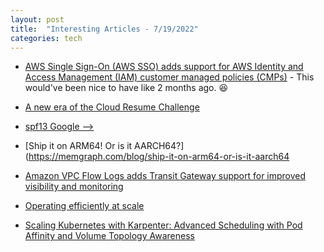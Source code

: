 ```yaml
---
layout: post
title:  "Interesting Articles - 7/19/2022"
categories: tech
---
```

* [AWS Single Sign-On (AWS SSO) adds support for AWS Identity and Access Management (IAM) customer managed policies (CMPs)](https://aws.amazon.com/about-aws/whats-new/2022/07/aws-single-sign-on-aws-sso-aws-identity-access-management-iam-customer-managed-policies-cmps/) - This would've been nice to have like 2 months ago. :satisfied:

* [A new era of the Cloud Resume Challenge](https://cloudirregular.substack.com/p/a-new-era-of-the-cloud-resume-challenge)

* [spf13 Google -->](https://spf13.com/p/spf13-google/)

* [Ship it on ARM64! Or is it AARCH64?](https://memgraph.com/blog/ship-it-on-arm64-or-is-it-aarch64

* [Amazon VPC Flow Logs adds Transit Gateway support for improved visibility and monitoring](https://aws.amazon.com/about-aws/whats-new/2022/07/amazon-vpc-flow-logs-transit-gateway-improved-visibility-monitoring/)

* [Operating efficiently at scale](https://blog.coinbase.com/operating-efficiently-at-scale-e6e2378d3d4)

* [Scaling Kubernetes with Karpenter: Advanced Scheduling with Pod Affinity and Volume Topology Awareness](https://aws.amazon.com/blogs/containers/scaling-kubernetes-with-karpenter-advanced-scheduling-with-pod-affinity-and-volume-topology-awareness/)

